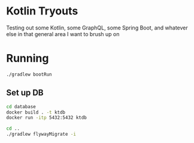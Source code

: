 # Kotlin Tryouts

Testing out some Kotlin, some GraphQL, some Spring Boot, and whatever else in that general area I want to brush up on

# Running

`./gradlew bootRun`

## Set up DB

```bash
cd database
docker build . -t ktdb
docker run -itp 5432:5432 ktdb

cd ..
./gradlew flywayMigrate -i
```
